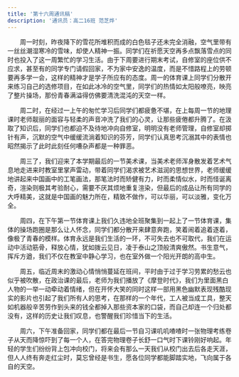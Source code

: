 ```yaml
---
title: '第十六周通讯稿'
description: '通讯员：高二16班 范芝烨'
---
```


　　周一时刻，昨夜降下的雪花所堆积而成的白色毯子还未完全消融，空气里带有一丝丝潮湿寒冷的雪味，却使人精神一振。同学们在祈愿天空再多点飘落雪点的同时也投入了这一周繁忙的学习生活。由于下周要进行期末考试，自修室的座位供不应求，甚至有的同学专门请假回家，不为家中安逸的温度，而是不惜路程上的劳顿要再多学一会，这样的精神才是学子所应有的态度。周一的体育课上同学们分散开来练习自己的选修项目，在如此冰冷的空气里，同学们的热情如太阳般嘹亮，映亮了整片操场，那份青春满溢得仿佛要清洗混沌的天空一样。

　　周二时，在经过一上午的匆忙学习后同学们都疲惫不堪，在上每周一节的地理课时老师靓丽的面容与轻柔的声音冲洗了我们的心灵，让那些疲倦都升腾了。在汲取了知识后，同学们也都迫不及待地冲向自修室，明明没有老师管理，自修室却掷针有声，沉默的空气中缓缓流淌着知识的芬芳，同学们认真思考沉溺其中的表情也昭然揭示了此时此刻任何嘈杂声都是一种罪恶。

　　周三了，我们迎来了本学期最后的一节美术课，当美术老师浑身散发着艺术气息地走进来时教室里掌声雷动，带着同学们渴求被艺术滋润的思想世界，老师缓缓地讲起来中国画中的工笔画法，那笔法时而矫健有力，时而柔情似水，时而怪诞离奇，渲染则极其考验耐心，需要不厌其烦地重复渲染，但最后的成品让所有同学的大呼精美，这就是中国画的魅力所在，精致不做作，可以华丽，可以淡雅，变化万全。

　　周四，在下午第一节体育课上我们久违地全班聚集到一起上了一节体育课，集体的操场跑圈是那么让人怀念，同学们都分散开来肆意奔跑，笑着闹着追着逐着，像极了青春的模样。体育永远是我们生活的一环，不可失去也不可取代，我们在运动中活动筋骨，释放心情，犹如拨云见日，凌于泰山之顶般清爽傲然。书生意气，挥斥方遒，我们不仅在教室中静心学习，也在室外做一个阳光开朗的高中生。

　　周五，临近周末的激动心情悄悄蔓延在班间，平时由于过于学习劳累的愁云也似乎被吹散，在政治课的最后，老师为我们播放了《摩登时代》，我们为里面黑白人物的一举一动牵动着情绪，但在开怀大笑的同时这样一部用黑色幽默表现残酷现实的影片也引起了我们所有人的思考，在那样的一个年代，工人被当成工具，整天如机器般辛苦劳作到头来的钱全都掉入那些资本家的口袋，而自己却连一个归处都没有，这样的历史让我们叹息，也警醒我们珍惜当下的生活。

　　周六，下午准备回家，同学们都在最后一节自习课叽叽喳喳时一张物理考练卷子从天而降惊吓到了每一个人，在答完物理卷子长舒一口气时下课铃刚好响起。年轻的学生们纷纷背上包冲向校门，将来会有那么一天我们从校门出去后各走天涯，但人人终有奔走红尘时，莫忘曾经是书生，愿各位同学都能脚踏实地，飞向属于各自的天空。

